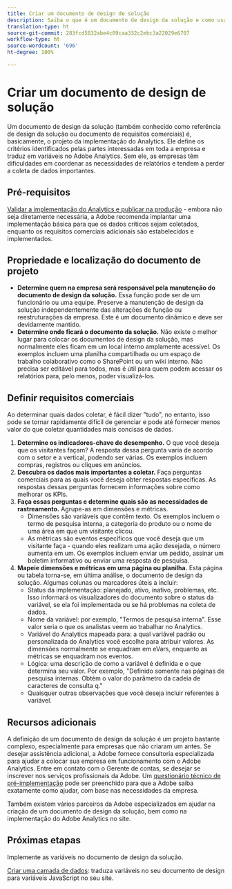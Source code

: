 ```yaml
---
title: Criar um documento de design de solução
description: Saiba o que é um documento de design da solução e como usá-lo na sua empresa.
translation-type: ht
source-git-commit: 283fcd5832abe4c09caa332c2ebc3a22029e6707
workflow-type: ht
source-wordcount: '696'
ht-degree: 100%

---
```



# Criar um documento de design de solução

Um documento de design da solução (também conhecido como referência de design da solução ou documento de requisitos comerciais) é, basicamente, o projeto da implementação do Analytics. Ele define os critérios identificados pelas partes interessadas em toda a empresa e traduz em variáveis no Adobe Analytics. Sem ele, as empresas têm dificuldades em coordenar as necessidades de relatórios e tendem a perder a coleta de dados importantes.

## Pré-requisitos

[Validar a implementação do Analytics e publicar na produção](../launch/validate-publish-prod.md) - embora não seja diretamente necessária, a Adobe recomenda implantar uma implementação básica para que os dados críticos sejam coletados, enquanto os requisitos comerciais adicionais são estabelecidos e implementados.

## Propriedade e localização do documento de projeto

* **Determine quem na empresa será responsável pela manutenção do documento de design da solução.** Essa função pode ser de um funcionário ou uma equipe. Preserve a manutenção de design da solução independentemente das alterações de função ou reestruturações da empresa. Este é um documento dinâmico e deve ser devidamente mantido.
* **Determine onde ficará o documento da solução.** Não existe o melhor lugar para colocar os documentos de design da solução, mas normalmente eles ficam em um local interno amplamente acessível. Os exemplos incluem uma planilha compartilhada ou um espaço de trabalho colaborativo como o SharePoint ou um wiki interno. Não precisa ser editável para todos, mas é útil para quem podem acessar os relatórios para, pelo menos, poder visualizá-los.

## Definir requisitos comerciais

Ao determinar quais dados coletar, é fácil dizer &quot;tudo&quot;, no entanto, isso pode se tornar rapidamente difícil de gerenciar e pode até fornecer menos valor do que coletar quantidades mais concisas de dados.

1. **Determine os indicadores-chave de desempenho.** O que você deseja que os visitantes façam? A resposta dessa pergunta varia de acordo com o setor e a vertical, podendo ser várias. Os exemplos incluem compras, registros ou cliques em anúncios.
1. **Descubra os dados mais importantes a coletar.** Faça perguntas comerciais para as quais você deseja obter respostas específicas. As respostas dessas perguntas fornecem informações sobre como melhorar os KPIs.
1. **Faça essas perguntas e determine quais são as necessidades de rastreamento.** Agrupe-as em dimensões e métricas.
   * Dimensões são variáveis que contêm texto. Os exemplos incluem o termo de pesquisa interna, a categoria do produto ou o nome de uma área em que um visitante clicou.
   * As métricas são eventos específicos que você deseja que um visitante faça - quando eles realizam uma ação desejada, o número aumenta em um. Os exemplos incluem enviar um pedido, assinar um boletim informativo ou enviar uma resposta de pesquisa.
1. **Mapeie dimensões e métricas em uma página ou planilha.** Esta página ou tabela torna-se, em última análise, o documento de design da solução. Algumas colunas ou marcadores úteis a incluir:
   * Status da implementação: planejado, ativo, inativo, problemas, etc. Isso informará os visualizadores do documento sobre o status da variável, se ela foi implementada ou se há problemas na coleta de dados.
   * Nome da variável: por exemplo, &quot;Termos de pesquisa interna&quot;. Esse valor seria o que os analistas veem ao trabalhar no Analytics.
   * Variável do Analytics mapeada para: a qual variável padrão ou personalizada do Analytics você escolhe para atribuir valores. As dimensões normalmente se enquadram em eVars, enquanto as métricas se enquadram nos eventos.
   * Lógica: uma descrição de como a variável é definida e o que determina seu valor. Por exemplo, &quot;Definido somente nas páginas de pesquisa internas. Obtém o valor do parâmetro da cadeia de caracteres de consulta q.&quot;
   * Quaisquer outras observações que você deseja incluir referentes à variável.

## Recursos adicionais

A definição de um documento de design da solução é um projeto bastante complexo, especialmente para empresas que não criaram um antes. Se desejar assistência adicional, a Adobe fornece consultoria especializada para ajudar a colocar sua empresa em funcionamento com o Adobe Analytics. Entre em contato com o Gerente de contas, se desejar se inscrever nos serviços profissionais da Adobe. Um [questionário técnico de pré-implementação](assets/technical-pre-implementation-questionnaire.pdf) pode ser preenchido para que a Adobe saiba exatamente como ajudar, com base nas necessidades da empresa.

Também existem vários parceiros da Adobe especializados em ajudar na criação de um documento de design da solução, bem como na implementação do Adobe Analytics no site.

## Próximas etapas

Implemente as variáveis no documento de design da solução.

[Criar uma camada de dados](data-layer.md): traduza variáveis no seu documento de design para variáveis JavaScript no seu site.
